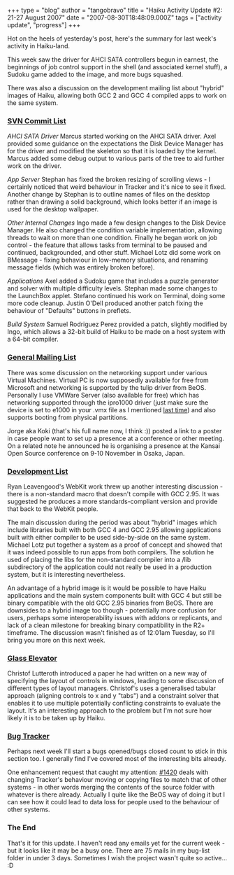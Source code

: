 +++
type = "blog"
author = "tangobravo"
title = "Haiku Activity Update #2: 21-27 August 2007"
date = "2007-08-30T18:48:09.000Z"
tags = ["activity update", "progress"]
+++

Hot on the heels of yesterday's post, here's the summary for last week's activity in Haiku-land.

This week saw the driver for AHCI SATA controllers begun in earnest, the beginnings of job control support in the shell (and associated kernel stuff), a Sudoku game added to the image, and more bugs squashed.

There was also a discussion on the development mailing list about "hybrid" images of Haiku, allowing both GCC 2 and GCC 4 compiled apps to work on the same system.

<!--break-->

<h3><a href="https://lists.berlios.de/pipermail/haiku-commits/">SVN Commit List</a></h3>

<em>AHCI SATA Driver</em>
Marcus started working on the AHCI SATA driver. Axel provided some guidance on the expectations the Disk Device Manager has for the driver and modified the skeleton so that it is loaded by the kernel. Marcus added some debug output to various parts of the tree to aid further work on the driver.

<em>App Server</em>
Stephan has fixed the broken resizing of scrolling views - I certainly noticed that weird behaviour in Tracker and it's nice to see it fixed.
Another change by Stephan is to outline names of files on the desktop rather than drawing a solid background, which looks better if an image is used for the desktop wallpaper.

<em>Other Internal Changes</em>
Ingo made a few design changes to the Disk Device Manager. He also changed the condition variable implementation, allowing threads to wait on more than one condition. Finally he began work on job control - the feature that allows tasks from terminal to be paused and continued, backgrounded, and other stuff.
Michael Lotz did some work on BMessage - fixing behaviour in low-memory situations, and renaming message fields (which was entirely broken before).

<em>Applications</em>
Axel added a Sudoku game that includes a puzzle generator and solver with multiple difficulty levels.
Stephan made some changes to the LaunchBox applet.
Stefano continued his work on Terminal, doing some more code cleanup.
Justin O'Dell produced another patch fixing the behaviour of "Defaults" buttons in preflets.

<em>Build System</em>
Samuel Rodriguez Perez provided a patch, slightly modified by Ingo, which allows a 32-bit build of Haiku to be made on a host system with a 64-bit compiler.

<h3><a href="https://www.freelists.org/archives/openbeos/">General Mailing List</a></h3>

There was some discussion on the networking support under various Virtual Machines. Virtual PC is now supposedly available for free from Microsoft and networking is supported by the tulip driver from BeOS. Personally I use VMWare Server (also available for free) which has networking supported through the ipro1000 driver (just make sure the device is set to e1000 in your .vmx file as I mentioned <a href="/blog/tangobravo/2007-08-29/haiku_activity_update_1">last time</a>) and also supports booting from physical partitions.

Jorge aka Koki (that's his full name now, I think :)) posted a link to a poster in case people want to set up a presence at a conference or other meeting. On a related note he announced he is organising a presence at the Kansai Open Source conference on 9-10 November in Osaka, Japan. 

<h3><a href="https://www.freelists.org/archives/haiku-development/">Development List</a></h3>

Ryan Leavengood's WebKit work threw up another interesting discussion - there is a non-standard macro that doesn't compile with GCC 2.95. It was suggested he produces a more standards-compliant version and provide that back to the WebKit people.

The main discussion during the period was about "hybrid" images which include libraries built with both GCC 4 and GCC 2.95 allowing applications built with either compiler to be used side-by-side on the same system. Michael Lotz put together a system as a proof of concept and showed that it was indeed possible to run apps from both compilers. The solution he used of placing the libs for the non-standard compiler into a /lib subdirectory of the application could not really be used in a production system, but it is interesting nevertheless.

An advantage of a hybrid image is it would be possible to have Haiku applications and the main system components built with GCC 4 but still be binary compatible with the old GCC 2.95 binaries from BeOS. There are downsides to a hybrid image too though - potentially more confusion for users, perhaps some interoperability issues with addons or replicants, and lack of a clean milestone for breaking binary compatibility in the R2+ timeframe. The discussion wasn't finished as of 12:01am Tuesday, so I'll bring you more on this next week.

<h3><a href="http://www.bug-br.org.br/pipermail/glasselevator-talk/">Glass Elevator</a></h3>

Christof Lutteroth introduced a paper he had written on a new way of specifying the layout of controls in windows, leading to some discussion of different types of layout managers. Christof's uses a generalised tabular approach (aligning controls to x and y "tabs") and a constraint solver that enables it to use multiple potentially conflicting constraints to evaluate the layout. It's an interesting approach to the problem but I'm not sure how likely it is to be taken up by Haiku.

<h3><a href="https://dev.haiku-os.org">Bug Tracker</a></h3>
Perhaps next week I'll start a bugs opened/bugs closed count to stick in this section too. I generally find I've covered most of the interesting bits already.

One enhancement request that caught my attention: <a href="https://dev.haiku-os.org/ticket/1420">#1420</a> deals with changing Tracker's behaviour moving or copying files to match that of other systems - in other words merging the contents of the source folder with whatever is there already. Actually I quite like the BeOS way of doing it but I can see how it could lead to data loss for people used to the behaviour of other systems.

<h3>The End</h3>

That's it for this update. I haven't read any emails yet for the current week - but it looks like it may be a busy one. There are 75 mails in my bug-list folder in under 3 days. Sometimes I wish the project wasn't quite so active... :D